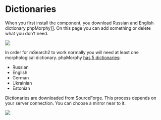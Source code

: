 # Dictionaries

When you first install the component, you download Russian and English dictionary
phpMorphy][1]. On this page you can add something or delete what you don’t need.

[![](https://file.modx.pro/files/4/6/3/463bce72ece4e0c7d08127daac334426s.jpg)](https://file.modx.pro/files/4/6/3/463bce72ece4e0c7d08127daac334426.png)

In order for mSearch2 to work normally you will need at least one morphological dictionary. phpMorphy [has 5 dictionaries][2]:

- Russian
- English
- German
- Ukrainian
- Estonian

Dictionaries are downloaded from SourceForge. This process depends on your server connection. You can choose a mirror near to it.

[![](https://file.modx.pro/files/f/e/2/fe2a6450aaf85a054c506cef07a5ed84s.jpg)](https://file.modx.pro/files/f/e/2/fe2a6450aaf85a054c506cef07a5ed84.png)

[1]: http://phpmorphy.sourceforge.net/dokuwiki/
[2]: http://sourceforge.net/pro\jects/phpmorphy/files/phpmorphy-dictionaries/0.3.x/
